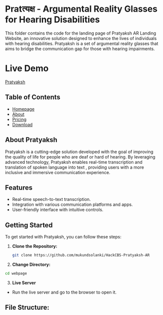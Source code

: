 # Pratत्यक्ष - Argumental Reality Glasses for Hearing Disabilities

This folder contains the code for the landing page of Pratyaksh AR Landing Website, an innovative solution designed to enhance the lives of individuals with hearing disabilities. Pratyaksh is a set of argumental reality glasses that aims to bridge the communication gap for those with hearing impairments.

# Live Demo

[Pratyaksh]('https://www.pratyakshar.co')

## Table of Contents

- [Homepage](#https://www.pratyakshar.co/#home)
- [About](https://www.pratyakshar.co/#about)
- [Pricing](https://www.pratyakshar.co/#pricing)
- [Download](https://www.pratyakshar.co/#download)

## About Pratyaksh

Pratyaksh is a cutting-edge solution developed with the goal of improving the quality of life for people who are deaf or hard of hearing. By leveraging advanced technology, Pratyaksh enables real-time transcription and translation of spoken language into text , providing users with a more inclusive and immersive communication experience.

## Features

- Real-time speech-to-text transcription.
- Integration with various communication platforms and apps.
- User-friendly interface with intuitive controls.

## Getting Started

To get started with Pratyaksh, you can follow these steps:

1. **Clone the Repository:**
   ```bash
   git clone https://github.com/mukundsolanki/HackCBS-Pratyaksh-AR
   ```

2. **Change Directory:**
```bash
cd webpage
```

3. **Live Server**

- Run the live server and go to the browser to open it.


## File Structure:

